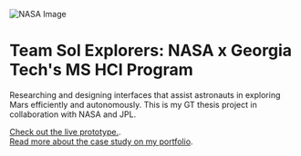 ![NASA Image](https://www.tushar.work/_next/image?url=%2Fstatic%2Fimages%2Fnasa%2Fbanner-3.png&w=1920&q=100)

# Team Sol Explorers: NASA x Georgia Tech's MS HCI Program
Researching and designing interfaces that assist astronauts in exploring Mars efficiently and autonomously. This is my GT thesis project in collaboration with NASA and JPL.

[Check out the live prototype.](https://tushgup.github.io/team-sol). <br>
[Read more about the case study on my portfolio](https://www.tushar.work/design/nasa).
